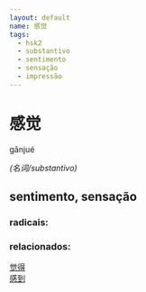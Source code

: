 ```yaml
--- 
layout: default
name: 感觉 
tags: 
  - hsk2
  - substantivo
  - sentimento
  - sensação
  - impressão
--- 
```

# 感觉 
gǎnjué  
 
*(名词/substantivo)*  
## sentimento, sensação 
### radicais: 
### relacionados: 
[觉得](/zhengshidu/hsk1/觉得)  
[感到](/zhengshidu/hsk2/感到)  
